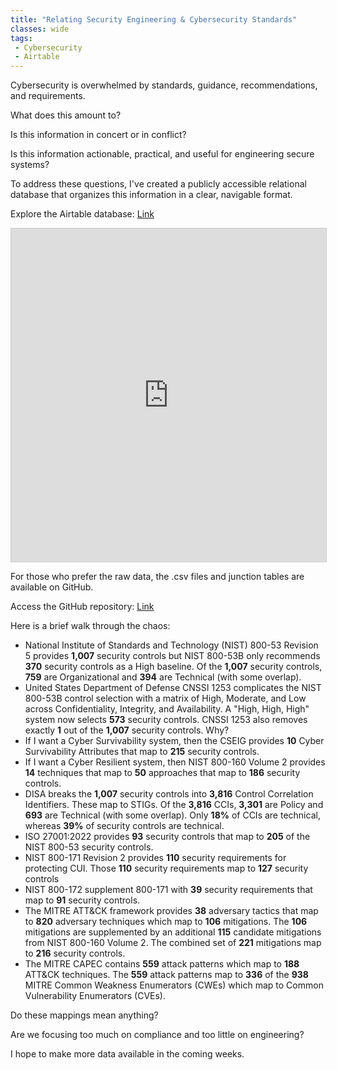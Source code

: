 ```yaml
---
title: "Relating Security Engineering & Cybersecurity Standards"
classes: wide
tags:
 - Cybersecurity
 - Airtable
---
```


Cybersecurity is overwhelmed by standards, guidance, recommendations, and requirements.

What does this amount to?

Is this information in concert or in conflict?

Is this information actionable, practical, and useful for engineering secure systems?

To address these questions, I've created a publicly accessible relational database that organizes this information in a clear, navigable format.  

Explore the Airtable database: [Link](https://airtable.com/appIfMZL3Q2ydSFFk/shrT54RhWgP8oeoKI/tblzmbXeKrcG7FiFE/viwGxbuWwIFDXSEbu?blocks=biped4Irb3IzRtqjD)

<iframe class="airtable-embed" src="https://airtable.com/embed/appIfMZL3Q2ydSFFk/shrT54RhWgP8oeoKI?backgroundColor=purpleDusty" frameborder="0" onmousewheel="" width="100%" height="533" style="background: transparent; border: 1px solid #ccc;"></iframe>

For those who prefer the raw data, the .csv files and junction tables are available on GitHub.

Access the GitHub repository: [Link](https://github.com/thalient-ai/Security-Engineering)

Here is a brief walk through the chaos:

 - National Institute of Standards and Technology (NIST) 800-53 Revision
   5 provides **1,007** security controls but NIST 800-53B only recommends
   **370** security controls as a High baseline. Of the **1,007** security
   controls, **759** are Organizational and **394** are Technical (with some
   overlap).
 - United States Department of Defense CNSSI 1253 complicates the NIST
   800-53B control selection with a matrix of High, Moderate, and Low
   across Confidentiality, Integrity, and Availability. A "High, High,
   High" system now selects **573** security controls. CNSSI 1253 also
   removes exactly **1** out of the **1,007** security controls. Why?
 - If I want a Cyber Survivability system, then the CSEIG provides **10**
   Cyber Survivability Attributes that map to **215** security controls.
 - If I want a Cyber Resilient system, then NIST 800-160 Volume 2
   provides **14** techniques that map to **50** approaches that map to **186**
   security controls.
 - DISA breaks the **1,007** security controls into **3,816** Control
   Correlation Identifiers. These map to STIGs. Of the **3,816** CCIs, **3,301**
   are Policy and **693** are Technical (with some overlap). Only **18%** of
   CCIs are technical, whereas **39%** of security controls are technical.
 - ISO 27001:2022 provides **93** security controls that map to **205** of the
   NIST 800-53 security controls.
 - NIST 800-171 Revision 2 provides **110** security requirements for
   protecting CUI. Those **110** security requirements map to **127** security
   controls
 - NIST 800-172 supplement 800-171 with **39** security requirements that
   map to **91** security controls.
 - The MITRE ATT&CK framework provides **38** adversary tactics that map to
   **820** adversary techniques which map to **106** mitigations. The **106**
   mitigations are supplemented by an additional **115** candidate
   mitigations from NIST 800-160 Volume 2. The combined set of **221**
   mitigations map to **216** security controls.
 - The MITRE CAPEC contains **559** attack patterns which map to **188** ATT&CK
   techniques. The **559** attack patterns map to **336** of the **938** MITRE
   Common Weakness Enumerators (CWEs) which map to Common Vulnerability
   Enumerators (CVEs).

Do these mappings mean anything?

Are we focusing too much on compliance and too little on engineering?

I hope to make more data available in the coming weeks.
